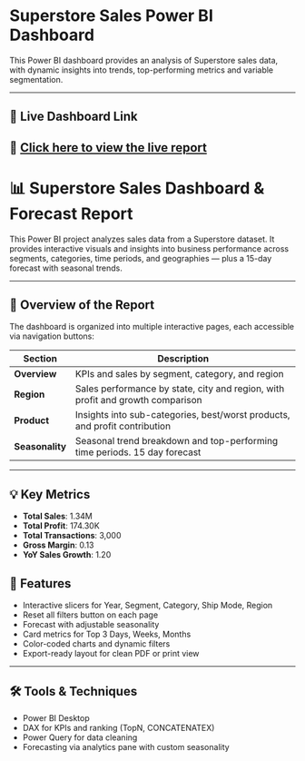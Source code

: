 # Superstore Sales Power BI Dashboard

This Power BI dashboard provides an analysis of Superstore sales data, with dynamic insights into trends, top-performing metrics and variable segmentation.

---

## 📌 Live Dashboard Link

🔗 **[Click here to view the live report]([https://app.powerbi.com/view?r=YOUR_PUBLIC_LINK_HERE](https://app.powerbi.com/groups/me/reports/ee1a4ab8-cf63-4757-bb12-6494faf50554/b2df92bd1e5c546c2be2?experience=power-bi))**
---

# 📊 Superstore Sales Dashboard & Forecast Report

This Power BI project analyzes sales data from a Superstore dataset. It provides interactive visuals and insights into business performance across segments, categories, time periods, and geographies — plus a 15-day forecast with seasonal trends.

---

## 📌 Overview of the Report

The dashboard is organized into multiple interactive pages, each accessible via navigation buttons:

| Section          | Description                                                                   |
|------------------|-------------------------------------------------------------------------------|
| **Overview**     | KPIs and sales by segment, category, and region                               |
| **Region**       | Sales performance by state, city and region, with profit and growth comparison|
| **Product**      | Insights into sub-categories, best/worst products, and profit contribution    |
| **Seasonality**  | Seasonal trend breakdown and top-performing time periods. 15 day forecast     |

---

## 💡 Key Metrics
- **Total Sales**: 1.34M  
- **Total Profit**: 174.30K  
- **Total Transactions**: 3,000  
- **Gross Margin**: 0.13  
- **YoY Sales Growth**: 1.20  


## 🎯 Features

- Interactive slicers for Year, Segment, Category, Ship Mode, Region
- Reset all filters button on each page
- Forecast with adjustable seasonality
- Card metrics for Top 3 Days, Weeks, Months
- Color-coded charts and dynamic filters
- Export-ready layout for clean PDF or print view

---


## 🛠 Tools & Techniques

- Power BI Desktop
- DAX for KPIs and ranking (TopN, CONCATENATEX)
- Power Query for data cleaning
- Forecasting via analytics pane with custom seasonality




